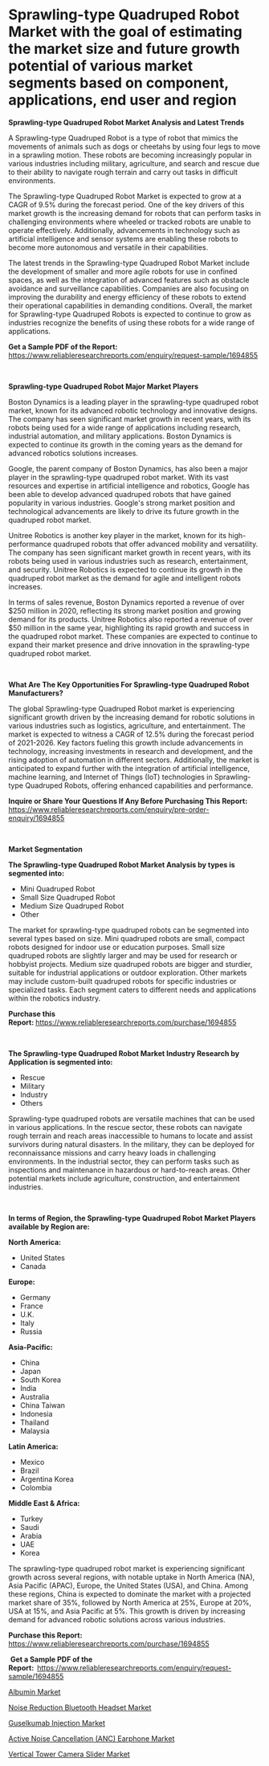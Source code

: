 <p><h1>Sprawling-type Quadruped Robot Market with the goal of estimating the market size and future growth potential of various market segments based on component, applications, end user and region</h1></p><p><strong>Sprawling-type Quadruped Robot Market Analysis and Latest Trends</strong></p>
<p><p>A Sprawling-type Quadruped Robot is a type of robot that mimics the movements of animals such as dogs or cheetahs by using four legs to move in a sprawling motion. These robots are becoming increasingly popular in various industries including military, agriculture, and search and rescue due to their ability to navigate rough terrain and carry out tasks in difficult environments.</p><p>The Sprawling-type Quadruped Robot Market is expected to grow at a CAGR of 9.5% during the forecast period. One of the key drivers of this market growth is the increasing demand for robots that can perform tasks in challenging environments where wheeled or tracked robots are unable to operate effectively. Additionally, advancements in technology such as artificial intelligence and sensor systems are enabling these robots to become more autonomous and versatile in their capabilities.</p><p>The latest trends in the Sprawling-type Quadruped Robot Market include the development of smaller and more agile robots for use in confined spaces, as well as the integration of advanced features such as obstacle avoidance and surveillance capabilities. Companies are also focusing on improving the durability and energy efficiency of these robots to extend their operational capabilities in demanding conditions. Overall, the market for Sprawling-type Quadruped Robots is expected to continue to grow as industries recognize the benefits of using these robots for a wide range of applications.</p></p>
<p><strong>Get a Sample PDF of the Report:&nbsp;</strong> <a href="https://www.reliableresearchreports.com/enquiry/request-sample/1694855">https://www.reliableresearchreports.com/enquiry/request-sample/1694855</a></p>
<p>&nbsp;</p>
<p><strong>Sprawling-type Quadruped Robot Major Market Players</strong></p>
<p><p>Boston Dynamics is a leading player in the sprawling-type quadruped robot market, known for its advanced robotic technology and innovative designs. The company has seen significant market growth in recent years, with its robots being used for a wide range of applications including research, industrial automation, and military applications. Boston Dynamics is expected to continue its growth in the coming years as the demand for advanced robotics solutions increases.</p><p>Google, the parent company of Boston Dynamics, has also been a major player in the sprawling-type quadruped robot market. With its vast resources and expertise in artificial intelligence and robotics, Google has been able to develop advanced quadruped robots that have gained popularity in various industries. Google's strong market position and technological advancements are likely to drive its future growth in the quadruped robot market.</p><p>Unitree Robotics is another key player in the market, known for its high-performance quadruped robots that offer advanced mobility and versatility. The company has seen significant market growth in recent years, with its robots being used in various industries such as research, entertainment, and security. Unitree Robotics is expected to continue its growth in the quadruped robot market as the demand for agile and intelligent robots increases.</p><p>In terms of sales revenue, Boston Dynamics reported a revenue of over $250 million in 2020, reflecting its strong market position and growing demand for its products. Unitree Robotics also reported a revenue of over $50 million in the same year, highlighting its rapid growth and success in the quadruped robot market. These companies are expected to continue to expand their market presence and drive innovation in the sprawling-type quadruped robot market.</p></p>
<p>&nbsp;</p>
<p><strong>What Are The Key Opportunities For Sprawling-type Quadruped Robot Manufacturers?</strong></p>
<p><p>The global Sprawling-type Quadruped Robot market is experiencing significant growth driven by the increasing demand for robotic solutions in various industries such as logistics, agriculture, and entertainment. The market is expected to witness a CAGR of 12.5% during the forecast period of 2021-2026. Key factors fueling this growth include advancements in technology, increasing investments in research and development, and the rising adoption of automation in different sectors. Additionally, the market is anticipated to expand further with the integration of artificial intelligence, machine learning, and Internet of Things (IoT) technologies in Sprawling-type Quadruped Robots, offering enhanced capabilities and performance.</p></p>
<p><strong>Inquire or Share Your Questions If Any Before Purchasing This Report:</strong> <a href="https://www.reliableresearchreports.com/enquiry/pre-order-enquiry/1694855">https://www.reliableresearchreports.com/enquiry/pre-order-enquiry/1694855</a></p>
<p>&nbsp;</p>
<p><strong>Market Segmentation</strong></p>
<p><strong>The Sprawling-type Quadruped Robot Market Analysis by types is segmented into:</strong></p>
<p><ul><li>Mini Quadruped Robot</li><li>Small Size Quadruped Robot</li><li>Medium Size Quadruped Robot</li><li>Other</li></ul></p>
<p><p>The market for sprawling-type quadruped robots can be segmented into several types based on size. Mini quadruped robots are small, compact robots designed for indoor use or education purposes. Small size quadruped robots are slightly larger and may be used for research or hobbyist projects. Medium size quadruped robots are bigger and sturdier, suitable for industrial applications or outdoor exploration. Other markets may include custom-built quadruped robots for specific industries or specialized tasks. Each segment caters to different needs and applications within the robotics industry.</p></p>
<p><strong>Purchase this Report:&nbsp;</strong><a href="https://www.reliableresearchreports.com/purchase/1694855">https://www.reliableresearchreports.com/purchase/1694855</a></p>
<p>&nbsp;</p>
<p><strong>The Sprawling-type Quadruped Robot Market Industry Research by Application is segmented into:</strong></p>
<p><ul><li>Rescue</li><li>Military</li><li>Industry</li><li>Others</li></ul></p>
<p><p>Sprawling-type quadruped robots are versatile machines that can be used in various applications. In the rescue sector, these robots can navigate rough terrain and reach areas inaccessible to humans to locate and assist survivors during natural disasters. In the military, they can be deployed for reconnaissance missions and carry heavy loads in challenging environments. In the industrial sector, they can perform tasks such as inspections and maintenance in hazardous or hard-to-reach areas. Other potential markets include agriculture, construction, and entertainment industries.</p></p>
<p>&nbsp;</p>
<p><strong>In terms of Region, the Sprawling-type Quadruped Robot Market Players available by Region are:</strong></p>
<p>
    <p> <strong> North America: </strong>
        <ul>
            <li>United States</li>
            <li>Canada</li>
        </ul>
        </p> 
    <p> <strong> Europe: </strong>
        <ul>
            <li>Germany</li>
            <li>France</li>
            <li>U.K.</li>
            <li>Italy</li>
            <li>Russia</li>
        </ul>
        </p> 
    <p> <strong> Asia-Pacific: </strong>
        <ul>
            <li>China</li>
            <li>Japan</li>
            <li>South Korea</li>
            <li>India</li>
            <li>Australia</li>
            <li>China Taiwan</li>
            <li>Indonesia</li>
            <li>Thailand</li>
            <li>Malaysia</li>
        </ul>
        </p> 
    <p> <strong> Latin America: </strong>
        <ul>
            <li>Mexico</li>
            <li>Brazil</li>
            <li>Argentina Korea</li>
            <li>Colombia</li>
        </ul>
        </p> 
    <p> <strong> Middle East & Africa: </strong>
        <ul>
            <li>Turkey</li>
            <li>Saudi</li>
            <li>Arabia</li>
            <li>UAE</li>
            <li>Korea</li>
        </ul>
    </p>
    </p>
<p><p>The sprawling-type quadruped robot market is experiencing significant growth across several regions, with notable uptake in North America (NA), Asia Pacific (APAC), Europe, the United States (USA), and China. Among these regions, China is expected to dominate the market with a projected market share of 35%, followed by North America at 25%, Europe at 20%, USA at 15%, and Asia Pacific at 5%. This growth is driven by increasing demand for advanced robotic solutions across various industries.</p></p>
<p><strong>Purchase this Report: </strong><a href="https://www.reliableresearchreports.com/purchase/1694855">https://www.reliableresearchreports.com/purchase/1694855</a></p>
<p>&nbsp;<strong>Get a Sample PDF of the Report:&nbsp;&nbsp;</strong><a href="https://www.reliableresearchreports.com/enquiry/request-sample/1694855">https://www.reliableresearchreports.com/enquiry/request-sample/1694855</a></p>
<p><strong></strong></p>
<p><p><a href="https://medium.com/@avacampbell767/albumin-market-size-cagr-trends-2024-2030-5bc2bc28d436">Albumin Market</a></p><p><a href="https://github.com/shotows/Market-Research-Report-List-1/blob/main/noise-reduction-bluetooth-headset-market.md">Noise Reduction Bluetooth Headset Market</a></p><p><a href="https://medium.com/@akshatreportprime/guselkumab-injection-market-exploring-market-share-market-trends-and-future-growth-cffecbf10a7e">Guselkumab Injection Market</a></p><p><a href="https://github.com/Sinjinluong3e0awx2m195k76/Market-Research-Report-List-1/blob/main/active-noise-cancellation-anc-earphone-market.md">Active Noise Cancellation (ANC) Earphone Market</a></p><p><a href="https://issuu.com/reportprime-2/docs/vertical-tower-camera-slider-market-size-2030.pptx">Vertical Tower Camera Slider Market</a></p></p>